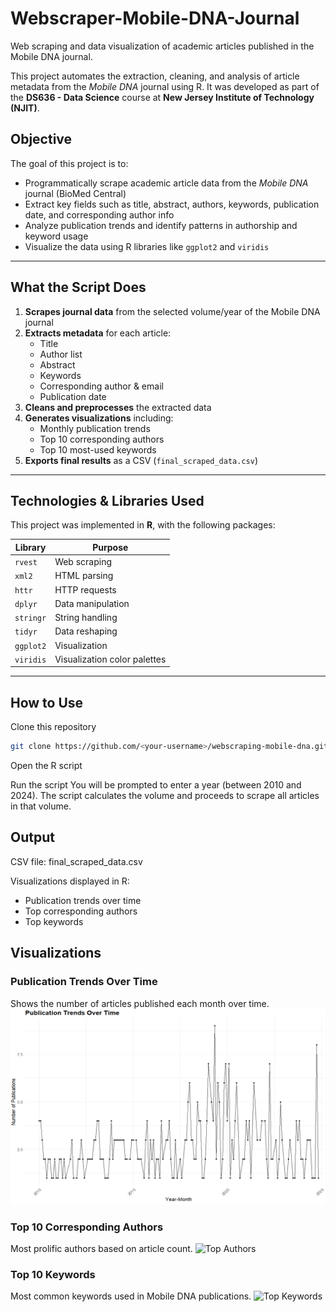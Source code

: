 # Webscraper-Mobile-DNA-Journal
Web scraping and data visualization of academic articles published in the Mobile DNA journal.

This project automates the extraction, cleaning, and analysis of article metadata from the *Mobile DNA* journal using R. It was developed as part of the **DS636 - Data Science** course at **New Jersey Institute of Technology (NJIT)**.

## Objective

The goal of this project is to:
- Programmatically scrape academic article data from the *Mobile DNA* journal (BioMed Central)
- Extract key fields such as title, abstract, authors, keywords, publication date, and corresponding author info
- Analyze publication trends and identify patterns in authorship and keyword usage
- Visualize the data using R libraries like `ggplot2` and `viridis`

---

## What the Script Does

1. **Scrapes journal data** from the selected volume/year of the Mobile DNA journal
2. **Extracts metadata** for each article:
   - Title
   - Author list
   - Abstract
   - Keywords
   - Corresponding author & email
   - Publication date
3. **Cleans and preprocesses** the extracted data
4. **Generates visualizations** including:
   - Monthly publication trends
   - Top 10 corresponding authors
   - Top 10 most-used keywords
5. **Exports final results** as a CSV (`final_scraped_data.csv`)

---

## Technologies & Libraries Used

This project was implemented in **R**, with the following packages:

| Library       | Purpose                          |
|---------------|----------------------------------|
| `rvest`       | Web scraping                     |
| `xml2`        | HTML parsing                     |
| `httr`        | HTTP requests                    |
| `dplyr`       | Data manipulation                |
| `stringr`     | String handling                  |
| `tidyr`       | Data reshaping                   |
| `ggplot2`     | Visualization                    |
| `viridis`     | Visualization color palettes     |

---

## How to Use

Clone this repository
   ```bash
   git clone https://github.com/<your-username>/webscraping-mobile-dna.git
   ```
Open the R script

Run the script
You will be prompted to enter a year (between 2010 and 2024). The script calculates the volume and proceeds to scrape all articles in that volume.

## Output

CSV file: final_scraped_data.csv

Visualizations displayed in R:
- Publication trends over time
- Top corresponding authors
- Top keywords

## Visualizations

### Publication Trends Over Time
Shows the number of articles published each month over time.
![Publication Trends](images/image1.png)

### Top 10 Corresponding Authors
Most prolific authors based on article count.
![Top Authors](images/top_authors.png)

### Top 10 Keywords
Most common keywords used in Mobile DNA publications.
![Top Keywords](images/top_keywords.png)